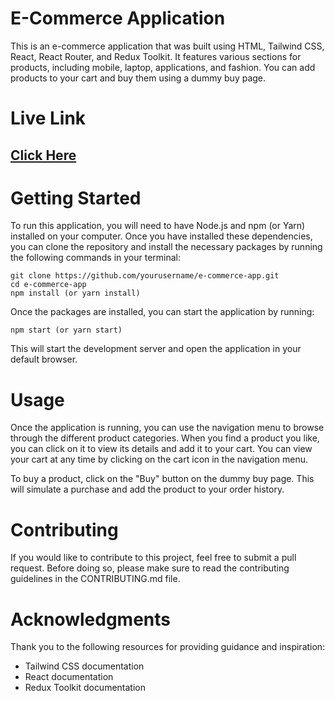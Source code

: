 # E-Commerce Application

This is an e-commerce application that was built using HTML, Tailwind CSS, React, React Router, and Redux Toolkit. It features various sections for products, including mobile, laptop, applications, and fashion. You can add products to your cart and buy them using a dummy buy page.

# Live Link
## [Click Here](https://comfy-khapse-30962a.netlify.app)


# Getting Started
To run this application, you will need to have Node.js and npm (or Yarn) installed on your computer. Once you have installed these dependencies, you can clone the repository and install the necessary packages by running the following commands in your terminal:
```
git clone https://github.com/yourusername/e-commerce-app.git
cd e-commerce-app
npm install (or yarn install)
```

Once the packages are installed, you can start the application by running:

```
npm start (or yarn start)
```
This will start the development server and open the application in your default browser.

# Usage
Once the application is running, you can use the navigation menu to browse through the different product categories. When you find a product you like, you can click on it to view its details and add it to your cart. You can view your cart at any time by clicking on the cart icon in the navigation menu.

To buy a product, click on the "Buy" button on the dummy buy page. This will simulate a purchase and add the product to your order history.


# Contributing
If you would like to contribute to this project, feel free to submit a pull request. Before doing so, please make sure to read the contributing guidelines in the CONTRIBUTING.md file.

# Acknowledgments
Thank you to the following resources for providing guidance and inspiration:

- Tailwind CSS documentation
- React documentation
- Redux Toolkit documentation

